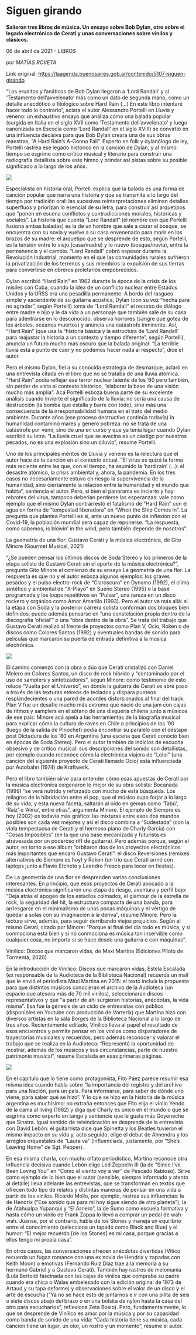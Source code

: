 # Siguen girando

**Salieron tres libros de música. Un ensayo sobre Bob Dylan, otro sobre el legado electrónico de Cerati y unas conversaciones sobre vinilos y clásicos.**

06 de abril de 2021 - LIBROS

_por MATÍAS ROVETA_

Link original: https://laagenda.buenosaires.gob.ar/contenido/5107-siguen-girando



“Los eruditos y fanáticos de Bob Dylan llegaron a ‘Lord Randall’ y al ‘Testamento dell’avvelenato’ más como un dato de segunda mano, como un detalle anecdótico o filológico sobre Hard Rain (…) En este libro intentaré hacer todo lo contrario”, aclara el autor Alessandro Portelli en Lluvia y veneno: un exhaustivo ensayo que analiza cómo una balada popular (surgida en Italia en el siglo XVII como ‘Testamento dell’avvelenato’ y luego canonizada en Escocia como ‘Lord Randall’ en el siglo XVIII) se convirtió en una influencia decisiva para que Bob Dylan creara una de sus obras maestras, “A Hard Rain’s A-Gonna Fall”. Experto en folk y dylanólogo de ley, Portelli rastrea ese legado histórico en la canción de Dylan, y al mismo tiempo se esgrime como crítico musical y literario para construir una radiografía detallista sobre este himno y brindar así pistas sobre su posible significado a lo largo de los años.




![](https://cdn.flowlikemusic.com/files/images/45982/ba07d5a7-c55f-462c-9d90-c3d32ad31eeb.jpeg)




Especialista en historia oral, Portelli explica que la balada es una forma de canción popular que narra una historia y que se transmite a lo largo del tiempo por tradición oral: las sucesivas reinterpretaciones eliminan detalles superfluos y priorizan lo esencial de su letra, para construir así arquetipos que “ponen en escena conflictos y contradicciones morales, históricas y sociales”. La historia que cuenta “Lord Randall” (el nombre con que Portelli fusiona ambas baladas) es la de un hombre que sale a cazar al bosque, se encuentra con su novia y vuelve a su casa envenenado para morir en los brazos de su madre: el arquetipo que se desprende de esto, según Portelli, es la tensión entre lo viejo (casa/madre) y lo nuevo (bosque/novia), entre la permanencia y el cambio. “Lord Randall” cobró espesor durante la Revolución Industrial, momento en el que las comunidades rurales sufrieron la privatización de los terrenos y sus miembros la expulsión de sus tierras para convertirse en obreros proletarios empobrecidos.




Dylan escribió “Hard Rain” en 1962 durante la época de la crisis de los misiles con Cuba, cuando la idea de un conflicto nuclear entre Estados Unidos y la URSS era una pesadilla permanente. A bordo del rasgueo simple y ascendente de su guitarra acústica, Dylan (con su voz “hecha para no agradar”, según Portelli) toma de “Lord Randall” el recurso de diálogo entre madre e hijo y le da vida a un personaje que también sale de su casa para adentrarse en lo desconocido, observa horrores (sangre que gotea de los árboles, océanos muertos) y anuncia una catástrofe inminente. Así, “Hard Rain” (que usa la “historia básica y la estructura de ‘Lord Randall’ para reajustar la historia a un contexto y tiempo diferente”, según Portelli), anuncia un futuro mucho más oscuro que la balada original: “La terrible lluvia está a punto de caer y no podemos hacer nada al respecto”, dice el autor.




Pero el mismo Dylan, fiel a su conocida estrategia de desmarque, aclaró en una entrevista citada en el libro que no se trataba de una lluvia atómica. “Hard Rain” podía reflejar ese terror nuclear latente de los ’60 pero también, sin perder de vista el contexto histórico, “elaborar la base de una visión mucho más amplia”. Acá Portelli esboza buena parte de su excelente análisis cuando invierte el significado de la lluvia: no sería una causa de destrucción (la bomba que estalla y barre con todo), sino más una consecuencia de la irresponsabilidad humana en el trato del medio ambiente. Durante años (ese proceso destructivo continúa todavía) la humanidad contaminó mares y generó pobreza: no se trata de una catástrofe por venir, sino de una en curso y que ya tenía lugar cuando Dylan escribió su letra. “La lluvia cruel que se avecina es un castigo por nuestros pecados, no es una explosión sino un diluvio”, resume Portelli.




Uno de los principales méritos de Lluvia y veneno es la relectura que el autor hace de la canción en el contexto actual. “El virus es quizá la forma más reciente entre las que, con el tiempo, ha asumido la ‘hard rain’ (…): el desastre atómico, la crisis ambiental y, ahora, la pandemia. En los tres casos no necesariamente estuvo en riesgo la supervivencia de la humanidad, sino ciertamente la relación entre la humanidad y el mundo que habita”, sentencia el autor. Pero, si bien el panorama es incierto y hay rebrotes del virus, tampoco deberían perderse las esperanzas: vale como ejemplo que el mismo Dylan contrarrestó el fatalismo de “Hard Rain” con el agua en forma de “tempestad liberadora” en “When the Ship Comes In”. La pregunta que plantea Portelli es si, ante un nuevo punto de inflexión con el Covid-19, la población mundial será capaz de reponerse. “La respuesta, como sabemos, is blowin’ in the wind, pero también depende de nosotros”.




La geometría de una flor: Gustavo Cerati y la música electrónica, de Gito Minore (Gourmet Musical, 2021)




“¿Se pueden pensar los últimos discos de Soda Stereo y los primeros de la etapa solista de Gustavo Cerati sin el aporte de la música electrónica?”, pregunta Gito Minore al comienzo de su ensayo La geometría de una flor. La respuesta es que no y el autor esboza algunos ejemplos: los graves pesados y el pulso electro-rock de “Claroscuro” en Dynamo (1992), el clima sintético y ambiental de “X-Playo” en Sueño Stereo (1995) o la base programada y los loops repetitivos en “Pulsar”, una rareza en un disco rockero y orgánico como Amor Amarillo (1993). Pero el autor va más allá: si la etapa con Soda y la posterior carrera solista conforman dos bloques bien definidos, puede además pensarse en “una constelación propia dentro de la discografía ‘oficial’” o una “obra dentro de la obra”. Se trata del trabajo que Gustavo Cerati realizó al frente de proyectos como Plan V, Ocio, Roken o de discos como Colores Santos (1992) y eventuales bandas de sonido para películas que marcaron su puerta de entrada definitiva a la música electrónica.




![](https://cdn.flowlikemusic.com/files/images/45984/977aaf18-bfbc-4652-8d30-c9a16a687795.jpeg)




El camino comenzó con la obra a dúo que Cerati cristalizó con Daniel Melero en Colores Santos, un disco de rock híbrido y “contaminado por el uso de samplers y sintetizadores”, según Minore: como testimonio de esto reluce “Vuelta por el Universo”, en donde la guitarra de Cerati se abre paso a través de las texturas etéreas de teclados y dispara punteos resplandecientes o una pared de acordes distorsionados al final del track. Plan V fue un desafío mucho más extremo que nació de una jam con cajas de ritmos y samplers en el sótano de una disquería chilena junto a músicos de ese país: Minore acá apela a las herramientas de la biografía musical para explicar cómo la cultura de raves en Chile a principios de los ’90 (luego de la salida de Pinochet) podía encontrar su paralelo con el destape post Dictadura de los ’80 en Argentina (una escena que Cerati conoció bien en épocas de Soda Stereo). Pero el autor también da indicios de escucha obsesivo y de crítico musical: sus descripciones del sonido son detallistas, por ejemplo cuando reconoce cómo la electrónica viajera de “Lolol” (una canción del siguiente proyecto de Cerati llamado Ocio) está influenciada por Autobahn (1974) de Kraftwerk.




Pero el libro también sirve para entender cómo esas apuestas de Cerati por la música electrónica oxigenaron lo mejor de su obra solista: Bocanada (1999) “se verá nutrido y reforzado con mucho de esta búsqueda. Los milagros de la hibridación entre el pop, que el músico supo forjar a lo largo de su vida, y esta nueva faceta, saltarán al oído en gemas como ‘Tabú’, ‘Raíz’ o ‘Alma’, entre otras”, argumenta Minore. El ejemplo de Siempre es hoy (2002) es todavía más gráfico: las mixturas entre esos dos mundos posibles son cada vez mejores y así el disco combina a “Sudestada” (con la viola tempestuosa de Cerati y el hermoso piano de Charly García) con “Cosas Imposibles” (en la que una base mecanizada y futurista es atravesada por un poderoso riff de guitarra). Pero además porque, según el autor, en torno a ese álbum “orbitaron dos de los proyectos electrónicos más importantes que encaró Gustavo Cerati”: el disco Reversiones (remixes alternativos de Siempre es hoy) y Roken (un trío que Cerati armó con laptops junto a Flavio Etcheto y Leandro Fresco para tocar en fiestas).




De La geometría de una flor se desprenden varias conclusiones interesantes. En principio, que esos proyectos de Cerati abocado a la música electrónica significaron una etapa de riesgo, aventura y perfil bajo: “Deja atrás el apogeo de los estadios colmados, el glamour de la estrella de rock, la seguridad del hit, la estructura compacta de una banda, para arriesgarse en el minimalismo de unas pocas máquinas y el vértigo de quedar a solas con su imaginación a la deriva”, resume Minore. Pero la lectura sirve, además, para seguir derribando viejos prejuicios. Según el mismo Cerati, citado por Minore: “Porque al final del día todo es música, y si conmociona está bien y si no conmociona es música tan inservible como cualquier cosa, no importa si se hace desde una guitarra o con máquinas”.




Vinílico: Discos que marcaron vidas, de Maxi Martina (Ediciones Piloto de Tormenta, 2020)




En la introducción de Vinílico: Discos que marcaron vidas, Estela Escalada (ex responsable de la Audioteca de la Biblioteca Nacional) recuerda un mail que le envió el periodista Maxi Martina en 2015: el texto incluía la propuesta para que distintos músicos conocieran el archivo de la Audioteca (un espacio que atesora más de 70 mil vinilos), seleccionaran discos representativos y que “a partir de ahí surgieran historias, anécdotas, la vida misma”. Esa fue la génesis de un ciclo de entrevistas con público (disponibles en Youtube con producción de Vorterix) que Martina hizo con diversos artistas en la sala Borges de la Biblioteca Nacional a lo largo de tres años. Recientemente editado, Vinílico lleva al papel el resultado de esos encuentros y permite pensar en los vinilos como disparadores de trayectorias musicales y recuerdos, pero además reconocer y valorar el trabajo que se realiza en la Audioteca: “Representó la oportunidad de mostrar, además de los músicos y sus circunstancias, parte de nuestro patrimonio musical”, resume Escalada en esas primeras páginas.




![](https://cdn.flowlikemusic.com/files/images/45986/53f7f110-3d33-4ee5-a82f-63dc983a00ac.jpeg)




En el capítulo que lo tiene como protagonista, Fito Páez parece resumir esa misma idea cuando habla sobre “la importancia del registro y del archivo para una Nación, para un país. Para informarse, para saber de dónde uno viene, para saber qué se hizo”. Y lo que se hizo en la historia de la música argentina es muchísimo: no extraña entonces que Fito elija el vinilo Yendo de la cama al living (1982) y diga que Charly es único en el mundo o que se esgrima como experto en tango y sentencie que le gusta más Goyeneche que Sinatra. Igual sentido de reivindicación se desprende de la entrevista con David Lebón: el guitarrista dice que Spinetta y los Beatles tuvieron el mismo impacto en su vida y, acto seguido, elige el debut de Almendra y los arreglos orquestales de “Laura va” (influenciada, justamente, por “She’s Leaving Home” de Sgt. Pepper).




En esa misma charla, con mucho olfato periodístico, Martina reconoce otra influencia decisiva cuando Lebón elige Led Zeppelin III (la de “Since I’ve Been Loving You” en “Como el viento voy a ver” de Pescado Rabioso). Sirve como ejemplo de lo bien que el autor (sensible, siempre informado y atento al detalle) lleva adelante las entrevistas, que se transforman en textos que ofrecen todo tipo de relatos y distintas maneras de pensar en una vida a partir de los vinilos. Ricardo Mollo, por ejemplo, rastrea sus influencias: la de Hendrix (“Ese sonido que para mí hoy sigue siendo de otro planeta”), la de Atahualpa Yupanqui y “El Arriero”, la de Sumo como escuela formativa y hasta cómo un vinilo de Frank Zappa lo llevó a comprar un pedal de wah-wah. Juanse, por el contrario, habla de los Stones y maneja un equilibrio entre el conocimiento (selecciona un tapado como Black and Blue) y el humor: “El mejor recuerdo [de los Stones] es mi casa, porque gracias a ellos tengo mi propia casa”.




En otros casos, las conversaciones ofrecen anécdotas divertidas (Vitico recuerda un fugaz romance con una ex novia de Hendrix y zapadas con Keith Moon) o emotivas (Fernando Ruiz Díaz trae a la memoria a su hermano Gabriel y a Gustavo Cerati). También hay rastros de melomanía (Lula Bertoldi fascinada con las cajas de vinilos que compraba su padre cuando era chica o Walas embelesado con la edición original de 1973 de Artaud y su tapa deforme) y observaciones sobre el valor de un disco y el arte de escucha (“Ya no se hace esto de juntarnos e ir con una pilita de seis o siete discos abajo del brazo o en una bolsita de nylon hasta la casa del otro para escucharlos”, reflexiona Zeta Bosio). Pero, fundamentalmente, lo que se desprende de Vinílico es amor por la música y por su capacidad como banda de sonido de una vida: “Cada historia tiene su música, cada canción tiene un lugar, un olor, un rostro y un momento”, resume el autor.



